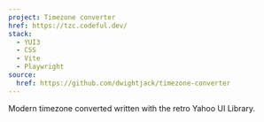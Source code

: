 ```yaml
---
project: Timezone converter
href: https://tzc.codeful.dev/
stack:
  - YUI3
  - CSS
  - Vite
  - Playwright
source:
  href: https://github.com/dwightjack/timezone-converter
---
```


Modern timezone converted written with the retro Yahoo UI Library.
